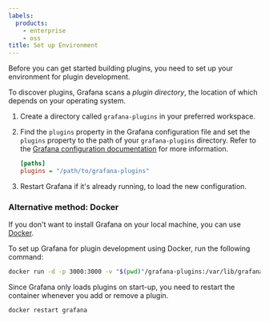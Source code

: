 ```yaml
---
labels:
  products:
    - enterprise
    - oss
title: Set up Environment
---
```


Before you can get started building plugins, you need to set up your environment for plugin development.

To discover plugins, Grafana scans a _plugin directory_, the location of which depends on your operating system.

1. Create a directory called `grafana-plugins` in your preferred workspace.

1. Find the `plugins` property in the Grafana configuration file and set the `plugins` property to the path of your `grafana-plugins` directory. Refer to the [Grafana configuration documentation](/docs/grafana/latest/installation/configuration/#plugins) for more information.

   ```ini
   [paths]
   plugins = "/path/to/grafana-plugins"
   ```

1. Restart Grafana if it's already running, to load the new configuration.

### Alternative method: Docker

If you don't want to install Grafana on your local machine, you can use [Docker](https://www.docker.com).

To set up Grafana for plugin development using Docker, run the following command:

```bash
docker run -d -p 3000:3000 -v "$(pwd)"/grafana-plugins:/var/lib/grafana/plugins -e GF_DEFAULT_APP_MODE=development --name=grafana grafana/grafana:7.0.0
```

Since Grafana only loads plugins on start-up, you need to restart the container whenever you add or remove a plugin.

```
docker restart grafana
```
